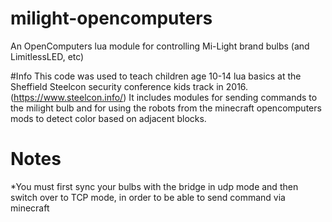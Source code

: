 # milight-opencomputers
An OpenComputers lua module for controlling Mi-Light brand bulbs (and LimitlessLED, etc)

#Info
This code was used to teach children age 10-14 lua basics at the Sheffield Steelcon security conference kids track in 2016.(https://www.steelcon.info/)
It includes modules for sending commands to the milight bulb and for using the robots from the minecraft opencomputers mods to detect color based on adjacent blocks.

# Notes
*You must first sync your bulbs with the bridge in udp mode and then switch over to TCP mode, in order to be able to send command via minecraft

